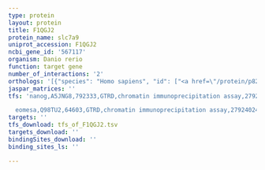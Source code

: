 ```yaml
---
type: protein
layout: protein
title: F1QGJ2
protein_name: slc7a9
uniprot_accession: F1QGJ2
ncbi_gene_id: '567117'
organism: Danio rerio
function: target gene
number_of_interactions: '2'
orthologs: '[{"species": "Homo sapiens", "id": ["<a href=\"/protein/p82251\">P82251</a>"]}, {"species": "Mus musculus", "id": ["<a href=\"/protein/q9qxa6\">Q9QXA6</a>"]}, {"species": "Rattus norvegicus", "id": ["<a href=\"/protein/p82252\">P82252</a>"]}, {"species": "Drosophila melanogaster", "id": ["Q9VY26"]}, {"species": "Saccharomyces cerevisiae", "id": ["<a href=\"/protein/p50276\">P50276</a>", "<a href=\"/protein/p38734\">P38734</a>"]}]'
jaspar_matrices: ''
tfs: 'nanog,A5JNG8,792333,GTRD,chromatin immunoprecipitation assay,27924024%5Buid%5D,No

  eomesa,Q98TU2,64603,GTRD,chromatin immunoprecipitation assay,27924024%5Buid%5D,No'
targets: ''
tfs_download: tfs_of_F1QGJ2.tsv
targets_download: ''
bindingSites_download: ''
binding_sites_ls: ''

---
```

